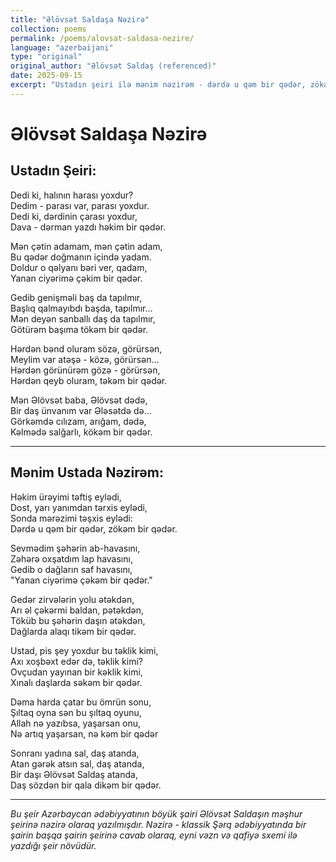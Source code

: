 ```yaml
---
title: "Əlövsət Saldaşa Nəzirə"
collection: poems
permalink: /poems/alovsat-saldasa-nezire/
language: "azerbaijani"
type: "original"
original_author: "Əlövsət Saldaş (referenced)"
date: 2025-09-15
excerpt: "Ustadın şeiri ilə mənim nəzirəm - dərdə u qəm bir qədər, zökəm bir qədər..."
---
```


# Əlövsət Saldaşa Nəzirə

## Ustadın Şeiri:

Dedi ki, halının harası yoxdur?  
Dedim - parası var, parası yoxdur.  
Dedi ki, dərdinin çarası yoxdur,  
Dava - dərman yazdı həkim bir qədər.  

Mən çətin adamam, mən çətin adam,  
Bu qədər doğmanın içində yadam.  
Doldur o qəlyanı bəri ver, qadam,  
Yanan ciyərimə çəkim bir qədər.  

Gedib genişməli baş da tapılmır,  
Başlıq qalmayıbdı başda, tapılmır...  
Mən deyən sanballı daş da tapılmır,  
Götürəm başıma tökəm bir qədər.  

Hərdən bənd oluram sözə, görürsən,  
Meylim var atəşə - közə, görürsən...  
Hərdən görünürəm gözə - görürsən,  
Hərdən qeyb oluram, təkəm bir qədər.  

Mən Əlövsət baba, Əlövsət dədə,  
Bir daş ünvanım var Ələsətdə də...  
Görkəmdə cılızam, arığam, dədə,  
Kəlmədə salğarlı, kökəm bir qədər.  

---

## Mənim Ustada Nəzirəm:

Həkim ürəyimi təftiş eylədi,  
Dost, yarı yanımdan tərxis eylədi,  
Sonda mərəzimi təşxis eylədi:  
Dərdə u qəm bir qədər, zökəm bir qədər.  

Sevmədim şəhərin ab-havasını,  
Zəhərə oxşatdım lap havasını,  
Gedib o dağların saf havasını,  
"Yanan ciyərimə çəkəm bir qədər."  

Gedər zirvələrin yolu ətəkdən,  
Arı əl çəkərmi baldan, pətəkdən,  
Töküb bu şəhərin daşın ətəkdən,  
Dağlarda alaqı tikəm bir qədər.  

Ustad, pis şey yoxdur bu təklik kimi,  
Axı xoşbəxt edər də, təklik kimi?  
Ovçudan yayınan bir kəklik kimi,  
Xınalı daşlarda səkəm bir qədər.  

Dəma harda çatar bu ömrün sonu,  
Şıltaq oyna sən bu şıltaq oyunu,  
Allah nə yazıbsa, yaşarsan onu,  
Nə artıq yaşarsan, nə kəm bir qədər  

Sonranı yadına sal, daş atanda,  
Atan gərək atsın sal, daş atanda,  
Bir daşı Əlövsət Saldaş atanda,  
Daş sözdən bir qala dikəm bir qədər.  

---

*Bu şeir Azərbaycan ədəbiyyatının böyük şairi Əlövsət Saldaşın məşhur şeirinə nəzirə olaraq yazılmışdır. Nəzirə - klassik Şərq ədəbiyyatında bir şairin başqa şairin şeirinə cavab olaraq, eyni vəzn və qafiyə sxemi ilə yazdığı şeir növüdür.*